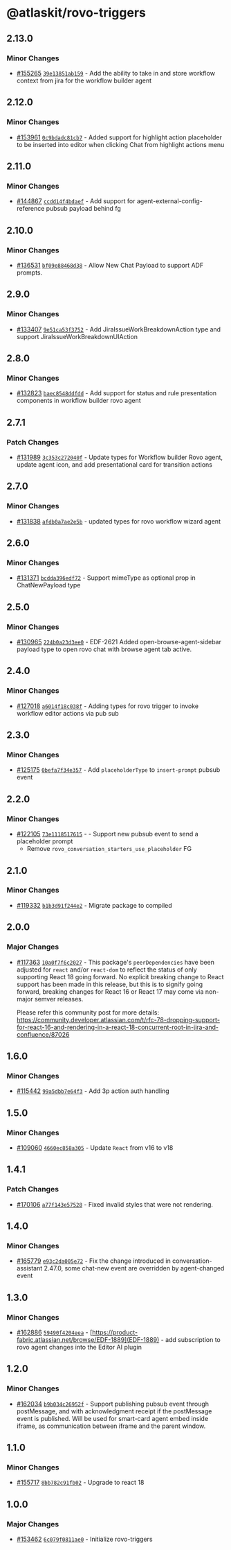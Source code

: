 # @atlaskit/rovo-triggers

## 2.13.0

### Minor Changes

- [#155265](https://bitbucket.org/atlassian/atlassian-frontend-monorepo/pull-requests/155265)
  [`39e13851ab159`](https://bitbucket.org/atlassian/atlassian-frontend-monorepo/commits/39e13851ab159) -
  Add the ability to take in and store workflow context from jira for the workflow builder agent

## 2.12.0

### Minor Changes

- [#153961](https://bitbucket.org/atlassian/atlassian-frontend-monorepo/pull-requests/153961)
  [`0c9bdadc81cb7`](https://bitbucket.org/atlassian/atlassian-frontend-monorepo/commits/0c9bdadc81cb7) -
  Added support for highlight action placeholder to be inserted into editor when clicking Chat from
  highlight actions menu

## 2.11.0

### Minor Changes

- [#144867](https://bitbucket.org/atlassian/atlassian-frontend-monorepo/pull-requests/144867)
  [`ccdd14f4bdaef`](https://bitbucket.org/atlassian/atlassian-frontend-monorepo/commits/ccdd14f4bdaef) -
  Add support for agent-external-config-reference pubsub payload behind fg

## 2.10.0

### Minor Changes

- [#136531](https://bitbucket.org/atlassian/atlassian-frontend-monorepo/pull-requests/136531)
  [`bf09e88468d38`](https://bitbucket.org/atlassian/atlassian-frontend-monorepo/commits/bf09e88468d38) -
  Allow New Chat Payload to support ADF prompts.

## 2.9.0

### Minor Changes

- [#133407](https://bitbucket.org/atlassian/atlassian-frontend-monorepo/pull-requests/133407)
  [`9e51ca53f3752`](https://bitbucket.org/atlassian/atlassian-frontend-monorepo/commits/9e51ca53f3752) -
  Add JiraIssueWorkBreakdownAction type and support JiraIssueWorkBreakdownUIAction

## 2.8.0

### Minor Changes

- [#132823](https://bitbucket.org/atlassian/atlassian-frontend-monorepo/pull-requests/132823)
  [`baec8548ddfdd`](https://bitbucket.org/atlassian/atlassian-frontend-monorepo/commits/baec8548ddfdd) -
  Add support for status and rule presentation components in workflow builder rovo agent

## 2.7.1

### Patch Changes

- [#131989](https://bitbucket.org/atlassian/atlassian-frontend-monorepo/pull-requests/131989)
  [`3c353c272040f`](https://bitbucket.org/atlassian/atlassian-frontend-monorepo/commits/3c353c272040f) -
  Update types for Workflow builder Rovo agent, update agent icon, and add presentational card for
  transition actions

## 2.7.0

### Minor Changes

- [#131838](https://bitbucket.org/atlassian/atlassian-frontend-monorepo/pull-requests/131838)
  [`afdb0a7ae2e5b`](https://bitbucket.org/atlassian/atlassian-frontend-monorepo/commits/afdb0a7ae2e5b) -
  updated types for rovo workflow wizard agent

## 2.6.0

### Minor Changes

- [#131371](https://bitbucket.org/atlassian/atlassian-frontend-monorepo/pull-requests/131371)
  [`bcdda396edf72`](https://bitbucket.org/atlassian/atlassian-frontend-monorepo/commits/bcdda396edf72) -
  Support mimeType as optional prop in ChatNewPayload type

## 2.5.0

### Minor Changes

- [#130965](https://bitbucket.org/atlassian/atlassian-frontend-monorepo/pull-requests/130965)
  [`224b0a23d3ee0`](https://bitbucket.org/atlassian/atlassian-frontend-monorepo/commits/224b0a23d3ee0) -
  EDF-2621 Added open-browse-agent-sidebar payload type to open rovo chat with browse agent tab
  active.

## 2.4.0

### Minor Changes

- [#127018](https://bitbucket.org/atlassian/atlassian-frontend-monorepo/pull-requests/127018)
  [`a6014f18c038f`](https://bitbucket.org/atlassian/atlassian-frontend-monorepo/commits/a6014f18c038f) -
  Adding types for rovo trigger to invoke workflow editor actions via pub sub

## 2.3.0

### Minor Changes

- [#125175](https://bitbucket.org/atlassian/atlassian-frontend-monorepo/pull-requests/125175)
  [`0befa7f34e357`](https://bitbucket.org/atlassian/atlassian-frontend-monorepo/commits/0befa7f34e357) -
  Add `placeholderType` to `insert-prompt` pubsub event

## 2.2.0

### Minor Changes

- [#122105](https://bitbucket.org/atlassian/atlassian-frontend-monorepo/pull-requests/122105)
  [`73e1118517615`](https://bitbucket.org/atlassian/atlassian-frontend-monorepo/commits/73e1118517615) - -
  Support new pubsub event to send a placeholder prompt
  - Remove `rovo_conversation_starters_use_placeholder` FG

## 2.1.0

### Minor Changes

- [#119332](https://bitbucket.org/atlassian/atlassian-frontend-monorepo/pull-requests/119332)
  [`b1b3d91f244e2`](https://bitbucket.org/atlassian/atlassian-frontend-monorepo/commits/b1b3d91f244e2) -
  Migrate package to compiled

## 2.0.0

### Major Changes

- [#117363](https://stash.atlassian.com/projects/CONFCLOUD/repos/confluence-frontend/pull-requests/117363)
  [`10a0f7f6c2027`](https://stash.atlassian.com/projects/CONFCLOUD/repos/confluence-frontend/commits/10a0f7f6c2027) -
  This package's `peerDependencies` have been adjusted for `react` and/or `react-dom` to reflect the
  status of only supporting React 18 going forward. No explicit breaking change to React support has
  been made in this release, but this is to signify going forward, breaking changes for React 16 or
  React 17 may come via non-major semver releases.

  Please refer this community post for more details:
  https://community.developer.atlassian.com/t/rfc-78-dropping-support-for-react-16-and-rendering-in-a-react-18-concurrent-root-in-jira-and-confluence/87026

## 1.6.0

### Minor Changes

- [#115442](https://stash.atlassian.com/projects/CONFCLOUD/repos/confluence-frontend/pull-requests/115442)
  [`99a5dbb7e64f3`](https://stash.atlassian.com/projects/CONFCLOUD/repos/confluence-frontend/commits/99a5dbb7e64f3) -
  Add 3p action auth handling

## 1.5.0

### Minor Changes

- [#109060](https://stash.atlassian.com/projects/CONFCLOUD/repos/confluence-frontend/pull-requests/109060)
  [`4660ec858a305`](https://stash.atlassian.com/projects/CONFCLOUD/repos/confluence-frontend/commits/4660ec858a305) -
  Update `React` from v16 to v18

## 1.4.1

### Patch Changes

- [#170106](https://stash.atlassian.com/projects/CONFCLOUD/repos/confluence-frontend/pull-requests/170106)
  [`a77f143e57528`](https://stash.atlassian.com/projects/CONFCLOUD/repos/confluence-frontend/commits/a77f143e57528) -
  Fixed invalid styles that were not rendering.

## 1.4.0

### Minor Changes

- [#165779](https://stash.atlassian.com/projects/CONFCLOUD/repos/confluence-frontend/pull-requests/165779)
  [`e93c2da005e72`](https://stash.atlassian.com/projects/CONFCLOUD/repos/confluence-frontend/commits/e93c2da005e72) -
  Fix the change introduced in conversation-assistant 2.47.0, some chat-new event are overridden by
  agent-changed event

## 1.3.0

### Minor Changes

- [#162886](https://stash.atlassian.com/projects/CONFCLOUD/repos/confluence-frontend/pull-requests/162886)
  [`59490f4204eea`](https://stash.atlassian.com/projects/CONFCLOUD/repos/confluence-frontend/commits/59490f4204eea) -
  [https://product-fabric.atlassian.net/browse/EDF-1889](EDF-1889) - add subscription to rovo agent
  changes into the Editor AI plugin

## 1.2.0

### Minor Changes

- [#162034](https://stash.atlassian.com/projects/CONFCLOUD/repos/confluence-frontend/pull-requests/162034)
  [`b9b034c26952f`](https://stash.atlassian.com/projects/CONFCLOUD/repos/confluence-frontend/commits/b9b034c26952f) -
  Support publishing pubsub event through postMessage, and with acknowledgment receipt if the
  postMessage event is published. Will be used for smart-card agent embed inside iframe, as
  communication between iframe and the parent window.

## 1.1.0

### Minor Changes

- [#155717](https://stash.atlassian.com/projects/CONFCLOUD/repos/confluence-frontend/pull-requests/155717)
  [`8bb782c91fb02`](https://stash.atlassian.com/projects/CONFCLOUD/repos/confluence-frontend/commits/8bb782c91fb02) -
  Upgrade to react 18

## 1.0.0

### Major Changes

- [#153462](https://stash.atlassian.com/projects/CONFCLOUD/repos/confluence-frontend/pull-requests/153462)
  [`6c079f0811ae0`](https://stash.atlassian.com/projects/CONFCLOUD/repos/confluence-frontend/commits/6c079f0811ae0) -
  Initialize rovo-triggers
